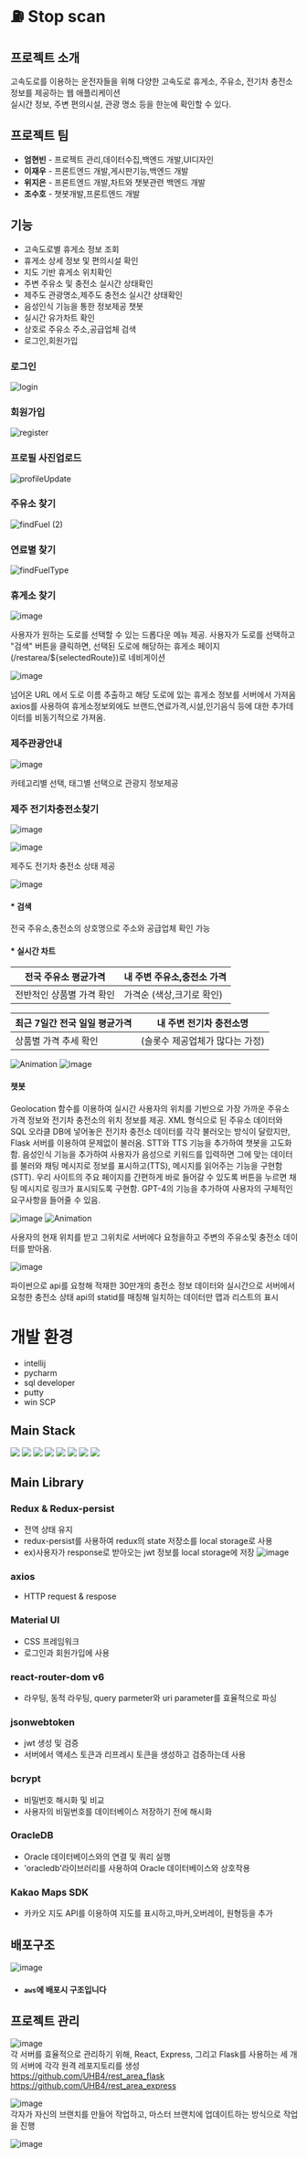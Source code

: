 #  ⛽ Stop scan

## 프로젝트 소개 
고속도로를 이용하는 운전자들을 위해 다양한 고속도로 휴게소, 주유소, 전기차 충전소 정보를 제공하는 웹 애플리케이션<br>
실시간 정보, 주변 편의시설, 관광 명소 등을 한눈에 확인할 수 있다.

## 프로젝트 팀 
- **엄현빈** - 프로젝트 관리,데이터수집,백엔드 개발,UI디자인 
- **이재우** - 프론트엔드 개발,게시판기능,백엔드 개발
- **위지은** - 프론트엔드 개발,차트와 챗봇관련 백엔드 개발
- **조수호** - 챗봇개발,프론트엔드 개발


## 기능
- 고속도로별 휴게소 정보 조회 
- 휴게소 상세 정보 및 편의시설 확인
- 지도 기반 휴게소 위치확인
- 주변 주유소 및 충전소 실시간 상태확인 
- 제주도 관광명소,제주도 충전소 실시간 상태확인
- 음성인식 기능을 통한 정보제공 챗봇
- 실시간 유가차트 확인 
- 상호로 주유소 주소,공급업체 검색
- 로그인,회원가입

### 로그인

![login](https://github.com/UHB4/rest_area/assets/153577215/1c98cea5-7f34-4ef7-9517-b95b8552f91c)

### 회원가입 

![register](https://github.com/UHB4/rest_area/assets/153577215/d18978e1-6b41-4b70-8887-d0c83be14593)

### 프로필 사진업로드

![profileUpdate](https://github.com/UHB4/rest_area/assets/153577215/ea068e9e-9d5c-401f-8542-6c465dffaf9b)

### 주유소 찾기 
![findFuel (2)](https://github.com/UHB4/rest_area/assets/153577215/56906741-0d6f-41ea-bf36-ac40437fd0f6)

### 연료별 찾기
![findFuelType](https://github.com/UHB4/rest_area/assets/153577215/53eb70cf-f2f6-412a-baea-13677c235cfa)

### 휴게소 찾기

![image](readmeImg/메인화면검색.png)

사용자가 원하는 도로를 선택할 수 있는 드롭다운 메뉴 제공.
사용자가 도로를 선택하고 "검색" 버튼을 클릭하면, 선택된 도로에 해당하는 휴게소 페이지(/restarea/${selectedRoute})로 네비게이션   

![image](readmeImg/동해.png)

넘어온 URL 에서 도로 이름 추출하고 해당 도로에 있는 휴게소 정보를 서버에서 가져옴
axios를 사용하여 휴게소정보외에도 브랜드,연료가격,시설,인기음식 등에 대한 추가데이터를 비동기적으로 가져옴.   


### 제주관광안내
![image](readmeImg/제주관광.png)

카테고리별 선택, 태그별 선택으로 관광지 정보제공

### 제주 전기차충전소찾기
![image](readmeImg/제주전기차충전소.png)


![image](readmeImg/제주전기차충전소.png)

제주도 전기차 충전소 상태 제공

![image](readmeImg/통계.png)
#### * 검색
전국 주유소,충전소의 상호명으로 주소와 공급업체 확인 가능
#### * 실시간 차트
| 전국 주유소 평균가격     | 내 주변 주유소,충전소 가격 |
  |---|---|
|전반적인 상품별 가격 확인    | 가격순 (색상,크기로 확인) |


|최근 7일간 전국 일일 평균가격 | 내 주변 전기차 충전소명 |
  |---|---|
|상품별 가격 추세 확인   |(슬롯수 제공업체가 많다는 가정)

![Animation](readmeImg/chatbot2.gif)
![image](readmeImg/chat4.png)

#### 챗봇
Geolocation 함수를 이용하여 실시간 사용자의 위치를 기반으로 가장 가까운 주유소 가격 정보와 전기차 충전소의 위치 정보를 제공.
XML 형식으로 된 주유소 데이터와 SQL 오라클 DB에 넣어놓은 전기차 충전소 데이터를 각각 불러오는 방식이 달랐지만, Flask 서버를 이용하여 문제없이 불러옴.
STT와 TTS 기능을 추가하여 챗봇을 고도화함. 음성인식 기능을 추가하여 사용자가 음성으로 키워드를 입력하면 그에 맞는 데이터를 불러와 채팅 메시지로 정보를 표시하고(TTS), 메시지를 읽어주는 기능을 구현함(STT).
우리 사이트의 주요 페이지를 간편하게 바로 들어갈 수 있도록 버튼을 누르면 채팅 메시지로 링크가 표시되도록 구현함.
GPT-4의 기능을 추가하여 사용자의 구체적인 요구사항을 들어줄 수 있음.



![image](readmeImg/충전소코드.png)
![Animation](https://s5.ezgif.com/tmp/ezgif-5-251fbdb3f4.gif)


사용자의 현재 위치를 받고 그위치로 서버에다 요청을하고
주변의 주유소및 충전소 데이터를 받아옴.



![image](readmeImg/충전소서버코드.png)


파이썬으로 api를 요청해 적재한 30만개의 충전소 정보 데이터와
실시간으로 서버에서 요청한 충전소 상태 api의 statid를 매칭해 일치하는 데이터만 맵과 리스트의
표시











# 개발 환경
- intellij 
- pycharm
- sql developer
- putty
- win SCP


## Main Stack

<img src="https://img.shields.io/badge/Flask-000000?style=for-the-badge&logo=Flask&logoColor=white">
<img src="https://img.shields.io/badge/Redux-764ABC?style=for-the-badge&logo=Redux&logoColor=white"> 
<img src="https://img.shields.io/badge/Python-3776AB?style=for-the-badge&logo=Python&logoColor=white">
<img src="https://img.shields.io/badge/Node.js-339933?style=for-the-badge&logo=Node.js&logoColor=white">
<img src="https://img.shields.io/badge/React-61DAFB?style=for-the-badge&logo=React&logoColor=white">
<img src="https://img.shields.io/badge/CSS3-1572B6?style=for-the-badge&logo=CSS3&logoColor=white">
<img src="https://img.shields.io/badge/OracleDB-F80000?style=for-the-badge&logo=oracle&logoColor=white">
<img src="https://img.shields.io/badge/Amazon%20EC2-FF9900?style=for-the-badge&logo=Amazon%20EC2&logoColor=white">



## Main Library

### Redux & Redux-persist

- 전역 상태 유지
- redux-persist를 사용하여 redux의 state 저장소를 local storage로 사용
- ex)사용자가 response로 받아오는 jwt 정보를 local storage에 저장
  ![image](readmeImg/localStorage.PNG)

### axios
- HTTP request & respose

### Material UI

- CSS 프레임워크
- 로그인과 회원가입에 사용

### react-router-dom v6

- 라우팅, 동적 라우팅, query parmeter와 uri parameter를 효율적으로 파싱

### jsonwebtoken

- jwt 생성 및 검증
- 서버에서 액세스 토큰과 리프레시 토큰을 생성하고 검증하는데 사용

### bcrypt 

- 비밀번호 해시화 및 비교
- 사용자의 비밀번호를 데이터베이스 저장하기 전에 해시화 

### OracleDB

- Oracle 데이터베이스와의 연결 및 쿼리 실행
- 'oracledb'라이브러리를 사용하여 Oracle 데이터베이스와 상호작용

### Kakao Maps SDK

- 카카오 지도 API를 이용하여 지도를 표시하고,마커,오버레이, 원형등을 추가


## 배포구조
![image](readmeImg/구조.PNG)   
* #### `aws`에 배포시 구조입니다



## 프로젝트 관리 

![image](readmeImg/1.png)   
각 서버를 효율적으로 관리하기 위해, React, Express, 그리고 Flask를 사용하는 세 개의 서버에 각각 원격 레포지토리를 생성   
https://github.com/UHB4/rest_area_flask   
https://github.com/UHB4/rest_area_express

   
![image](readmeImg/2.png)   
각자가 자신의 브랜치를 만들어 작업하고, 마스터 브랜치에 업데이트하는 방식으로 작업을 진행

![image](readmeImg/3.png)





   








